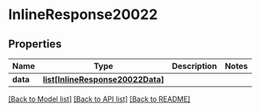 # InlineResponse20022

## Properties
Name | Type | Description | Notes
------------ | ------------- | ------------- | -------------
**data** | [**list[InlineResponse20022Data]**](InlineResponse20022Data.md) |  | 

[[Back to Model list]](../README.md#documentation-for-models) [[Back to API list]](../README.md#documentation-for-api-endpoints) [[Back to README]](../README.md)

